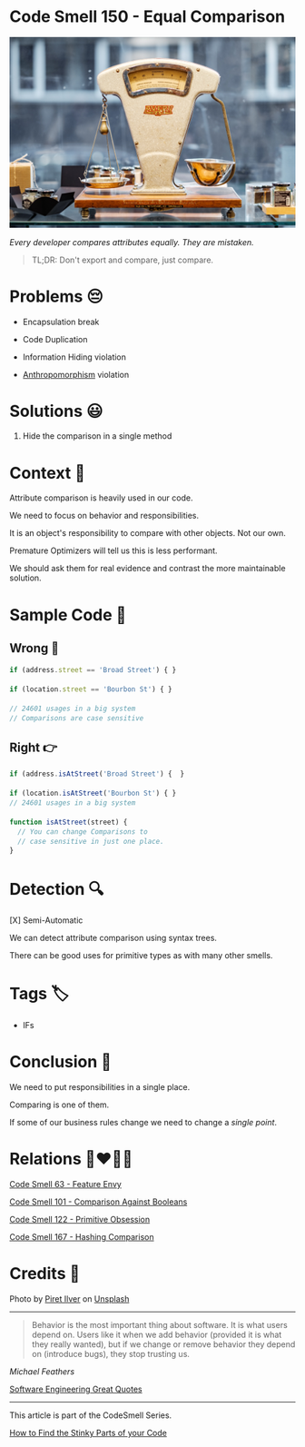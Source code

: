 # Code Smell 150 - Equal Comparison

![Code Smell 150 - Equal Comparison](Code%20Smell%20150%20-%20Equal%20Comparison.jpg)

*Every developer compares attributes equally. They are mistaken.*

> TL;DR: Don't export and compare, just compare.

# Problems 😔 

- Encapsulation break

- Code Duplication

- Information Hiding violation

- [Anthropomorphism](https://en.wikipedia.org/wiki/Anthropomorphism) violation

# Solutions 😃

1. Hide the comparison in a single method

# Context 💬

Attribute comparison is heavily used in our code.

We need to focus on behavior and responsibilities.

It is an object's responsibility to compare with other objects. Not our own.

Premature Optimizers will tell us this is less performant.

We should ask them for real evidence and contrast the more maintainable solution.

# Sample Code 📖

## Wrong 🚫

<!-- [Gist Url](https://gist.github.com/mcsee/d3eda35a36e6dfe7cb292ff2be5a7b71) -->

```javascript
if (address.street == 'Broad Street') { }  

if (location.street == 'Bourbon St') { }
  
// 24601 usages in a big system  
// Comparisons are case sensitive
```

## Right 👉

<!-- [Gist Url](https://gist.github.com/mcsee/7ecfc60fccc9053db2a7b22dc30f31cd) -->

```javascript
if (address.isAtStreet('Broad Street') {  }

if (location.isAtStreet('Bourbon St') { }  
// 24601 usages in a big system  
  
function isAtStreet(street) {
  // You can change Comparisons to 
  // case sensitive in just one place. 
}
```

# Detection 🔍

[X] Semi-Automatic 

We can detect attribute comparison using syntax trees.

There can be good uses for primitive types as with many other smells.
 
# Tags 🏷️

- IFs

# Conclusion 🏁

We need to put responsibilities in a single place.

Comparing is one of them.

If some of our business rules change we need to change a *single point*.

# Relations 👩‍❤️‍💋‍👨

[Code Smell 63 - Feature Envy](https://github.com/mcsee/Software-Design-Articles/tree/main/Articles/Code%20Smells/Code%20Smell%2063%20-%20Feature%20Envy/readme.md)

[Code Smell 101 - Comparison Against Booleans](https://github.com/mcsee/Software-Design-Articles/tree/main/Articles/Code%20Smells/Code%20Smell%20101%20-%20Comparison%20Against%20Booleans/readme.md)

[Code Smell 122 - Primitive Obsession](https://github.com/mcsee/Software-Design-Articles/tree/main/Articles/Code%20Smells/Code%20Smell%20122%20-%20Primitive%20Obsession/readme.md)

[Code Smell 167 - Hashing Comparison](https://github.com/mcsee/Software-Design-Articles/tree/main/Articles/Code%20Smells/Code%20Smell%20167%20-%20Hashing%20Comparison/readme.md)

# Credits 🙏

Photo by [Piret Ilver](https://unsplash.com/@saltsup) on [Unsplash](https://unsplash.com/s/photos/scale)  

* * *

> Behavior is the most important thing about software. It is what users depend on. Users like it when we add behavior (provided it is what they really wanted), but if we change or remove behavior they depend on (introduce bugs), they stop trusting us.

_Michael Feathers_
 
[Software Engineering Great Quotes](https://github.com/mcsee/Software-Design-Articles/tree/main/Articles/Quotes/Software%20Engineering%20Great%20Quotes/readme.md)

* * *

This article is part of the CodeSmell Series.

[How to Find the Stinky Parts of your Code](https://github.com/mcsee/Software-Design-Articles/tree/main/Articles/Code%20Smells/How%20to%20Find%20the%20Stinky%20parts%20of%20your%20Code/readme.md)